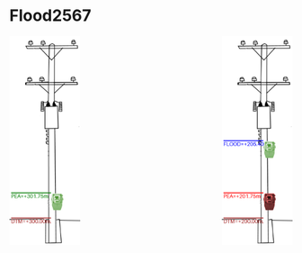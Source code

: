 # Flood2567


<div style="display: flex; justify-content: space-between;">
  <img src="https://github.com/phisan-chula/Flood2567/blob/main/DiagramDryMeter.png" alt="Image 1" style="width: 25%;"/>
  <img src="https://github.com/phisan-chula/Flood2567/blob/main/DiagramWetMeter.png" alt="Image 2" style="width: 25%;"/>
</div>




